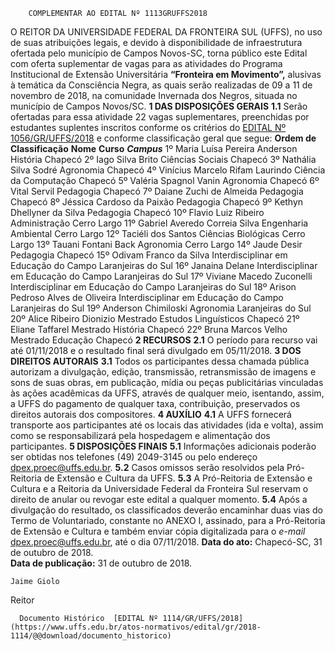         COMPLEMENTAR AO EDITAL Nº 1113GRUFFS2018  

 O REITOR DA UNIVERSIDADE FEDERAL DA FRONTEIRA SUL (UFFS), no uso de suas atribuições legais, e devido à disponibilidade de infraestrutura ofertada pelo município de Campos Novos-SC, torna público este Edital com oferta suplementar de vagas para as atividades do Programa Institucional de Extensão Universitária **“Fronteira em Movimento”,** alusivas à temática da Consciência Negra, as quais serão realizadas de 09 a 11 de novembro de 2018, na comunidade Invernada dos Negros, situada no município de Campos Novos/SC.  **1 DAS DISPOSIÇÕES GERAIS**  **1.1** Serão ofertadas para essa atividade 22 vagas suplementares, preenchidas por estudantes suplentes inscritos conforme os critérios do [EDITAL Nº 1056/GR/UFFS/2018](https://www.uffs.edu.br/atos-normativos/edital/gr/2018-1056)  e conforme classificação geral que segue:     **Ordem de Classificação**    **Nome**    **Curso**     ***Campus***      1º   Maria Luísa Pereira Anderson   História   Chapecó     2º   Iago Silva Brito   Ciências Sociais   Chapecó     3º   Nathália Silva Sodré   Agronomia   Chapecó     4º   Vinícius Marcelo Rifam Laurindo   Ciência da Computação   Chapecó     5º   Valéria Spagnol Vanin   Agronomia   Chapecó     6º   Vital Servil   Pedagogia   Chapecó     7º   Daiane Zuchi de Almeida   Pedagogia   Chapecó     8º   Jéssica Cardoso da Paixão   Pedagogia   Chapecó     9º   Kethyn Dhellyner da Silva   Pedagogia   Chapecó     10º   Flavio Luiz Ribeiro   Administração   Cerro Largo     11º   Gabriel Averedo Correia Silva   Engenharia Ambiental   Cerro Largo     12º   Taciéli dos Santos   Ciências Biológicas   Cerro Largo     13º   Tauani Fontani Back   Agronomia   Cerro Largo     14º   Jaude Desir   Pedagogia   Chapecó     15º   Odivam Franco da Silva   Interdisciplinar em Educação do Campo   Laranjeiras do Sul     16º   Janaina Delane   Interdisciplinar em Educação do Campo   Laranjeiras do Sul     17º   Viviane Macedo Zuconelli   Interdisciplinar em Educação do Campo   Laranjeiras do Sul     18º   Arison Pedroso Alves de Oliveira   Interdisciplinar em Educação do Campo   Laranjeiras do Sul     19º   Anderson Chimiloski   Agronomia   Laranjeiras do Sul     20º   Alice Ribeiro Dionizio   Mestrado Estudos Linguísticos   Chapecó     21º   Eliane Taffarel   Mestrado História   Chapecó     22º   Bruna Marcos Velho   Mestrado Educação   Chapecó      **2 RECURSOS**  **2.1** O período para recurso vai até 01/11/2018 e o resultado final será divulgado em 05/11/2018.  **3 DOS DIREITOS AUTORAIS**  **3.1** Todos os participantes dessa chamada pública autorizam a divulgação, edição, transmissão, retransmissão de imagens e sons de suas obras, em publicação, mídia ou peças publicitárias vinculadas às ações acadêmicas da UFFS, através de qualquer meio, isentando, assim, a UFFS do pagamento de qualquer taxa, contribuição, preservados os direitos autorais dos compositores.  **4 AUXÍLIO**  **4.1** A UFFS fornecerá transporte aos participantes até os locais das atividades (ida e volta), assim como se responsabilizará pela hospedagem e alimentação dos participantes.  **5 DISPOSIÇÕES FINAIS**  **5.1** Informações adicionais poderão ser obtidas nos telefones (49) 2049-3145 ou pelo endereço dpex.proec@uffs.edu.br. **5.2** Casos omissos serão resolvidos pela Pró-Reitoria de Extensão e Cultura da UFFS. **5.3** A Pró-Reitoria de Extensão e Cultura e a Reitoria da Universidade Federal da Fronteira Sul reservam o direito de anular ou revogar este edital a qualquer momento. **5.4** Após a divulgação do resultado, os classificados deverão encaminhar duas vias do Termo de Voluntariado, constante no ANEXO I, assinado, para a Pró-Reitoria de Extensão e Cultura e também enviar cópia digitalizada para o *e-mail* dpex.proec@uffs.edu.br, até o dia 07/11/2018.      **Data do ato:** Chapecó-SC, 31 de outubro de 2018.   
 **Data de publicação:**  31 de outubro de 2018. 

    Jaime Giolo   
 Reitor 

      Documento Histórico  [EDITAL Nº 1114/GR/UFFS/2018](https://www.uffs.edu.br/atos-normativos/edital/gr/2018-1114/@@download/documento_historico)     
      
